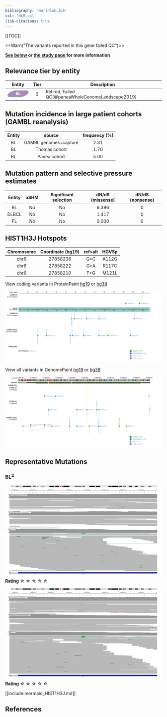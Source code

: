 ```yaml
---
bibliography: 'morinlab.bib'
csl: 'NLM.csl'
link-citations: true
---
```

[[_TOC_]]

<<Warn("The variants reported in this gene failed QC")>>

**[See below ](#representative-mutations) or [the study page ](papers/paneaWholeGenomeLandscape2019.md#tier-2) for more information**



## Relevance tier by entity

|Entity|Tier|Description                           |
|:------:|:----:|--------------------------------------|
|![BL](images/icons/BL_tier2.png)    |3   |Retired, Failed QC[@paneaWholeGenomeLandscape2019]|

## Mutation incidence in large patient cohorts (GAMBL reanalysis)

|Entity|source               |frequency (%)|
|:------:|:---------------------:|:-------------:|
|BL    |GAMBL genomes+capture|2.31         |
|BL    |Thomas cohort        |1.70         |
|BL    |Panea cohort         |5.00         |

## Mutation pattern and selective pressure estimates

|Entity|aSHM|Significant selection|dN/dS (missense)|dN/dS (nonsense)|
|:------:|:----:|:---------------------:|:----------------:|:----------------:|
|BL    |No  |No                   |6.396           |0               |
|DLBCL |No  |No                   |1.417           |0               |
|FL    |No  |No                   |0.000           |0               |




## HIST1H3J Hotspots

| Chromosome |Coordinate (hg19) | ref>alt | HGVSp | 
 | :---:| :---: | :--: | :---: |
| chr6 | 27858236 | G>C | A112G |
| chr6 | 27858222 | G>A | R117C |
| chr6 | 27858210 | T>G | M121L |

View coding variants in ProteinPaint [hg19](https://morinlab.github.io/LLMPP/GAMBL/HIST1H3J_protein.html)  or [hg38](https://morinlab.github.io/LLMPP/GAMBL/HIST1H3J_protein_hg38.html)

![](images/proteinpaint/HIST1H3J_NM_003535.svg)

View all variants in GenomePaint [hg19](https://morinlab.github.io/LLMPP/GAMBL/HIST1H3J.html)  or [hg38](https://morinlab.github.io/LLMPP/GAMBL/HIST1H3J_hg38.html)

![](images/proteinpaint/HIST1H3J.svg)

## Representative Mutations

### BL<sup>2</sup>

![](primary/Panea_HIST1H3J_1.svg)
**Rating**
&star; &star; &star; &star; &star;

![](primary/Panea_HIST1H3J_2.svg)
**Rating**
&star; &star; &star; &star; &star;


[[include:mermaid_HIST1H3J.md]]

## References
